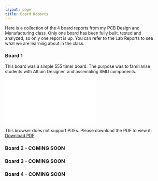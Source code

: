 ```yaml
---
layout: page
title: Board Reports
---
```

Here is a collection of the 4 board reports from my PCB Design and Manufacturing class. Only one board has been fully built, tested and analyzed, so only one report is up. You can refer to the Lab Reports to see what we are learning about in the class.

### Board 1
This board was a simple 555 timer board. The purpose was to familiarise students with Altium Designer, and assembling SMD components. 

<object data="/assets/pdf/pcb/ECEN_5730_Brd_1_Report.pdf" type="application/pdf" width="700px" height="700px">
    <embed src="/assets/pdf/pcb/ECEN_5730_Brd_1_Report.pdf">
        <p>This browser does not support PDFs. Please download the PDF to view it: <a href="/assets/pdf/pcb/ECEN_5730_Brd_1_Report.pdf">Download PDF</a>.</p>
    </embed>
</object>

### Board 2 - COMING SOON
<!-- This board was a 555 timer hooked to two hex inverter layouts. The purpose was to show how the layout of components will affect noise.

<object data="/assets/pdf/board2.pdf" type="application/pdf" width="700px" height="700px">
    <embed src="/assets/pdf/board2.pdf">
        <p>This browser does not support PDFs. Please download the PDF to view it: <a href="/assets/pdf/board_1.pdf">Download PDF</a>.</p>
    </embed>
</object> -->

### Board 3 - COMING SOON
<!-- Board 3 is an Arduino Uno. We design our own 2-layer board using best practices. The goal is to reduce noise and emi when compared to the standard Arduino Uno Rev1
<object data="/assets/pdf/board_3.pdf" type="application/pdf" width="700px" height="700px">
    <embed src="/assets/pdf/board_3.pdf">
        <p>This browser does not support PDFs. Please download the PDF to view it: <a href="/assets/pdf/board_1.pdf">Download PDF</a>.</p>
    </embed>
</object> -->

### Board 4 - COMING SOON
<!-- Board 4 was a shield for our Arduino uno. The shield measured thevenin voltage and resistance of a VRM.
<object data="/assets/pdf/board_4.pdf" type="application/pdf" width="700px" height="700px">
    <embed src="/assets/pdf/board_4.pdf">
        <p>This browser does not support PDFs. Please download the PDF to view it: <a href="/assets/pdf/board_1.pdf">Download PDF</a>.</p>
    </embed>
</object> -->
